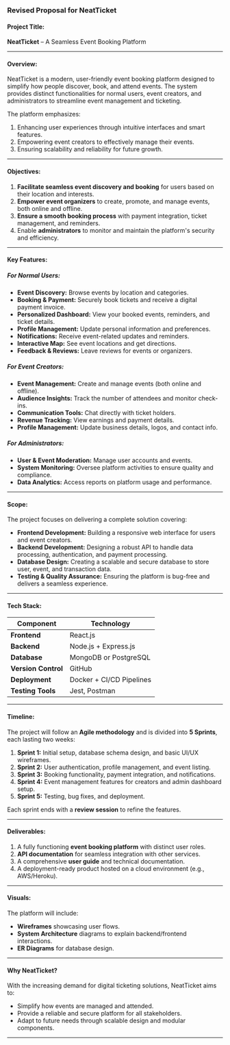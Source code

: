 ### **Revised Proposal for NeatTicket**

#### **Project Title:**
**NeatTicket** – A Seamless Event Booking Platform

---

#### **Overview:**
NeatTicket is a modern, user-friendly event booking platform designed to simplify how people discover, book, and attend events. The system provides distinct functionalities for normal users, event creators, and administrators to streamline event management and ticketing.

The platform emphasizes:
1. Enhancing user experiences through intuitive interfaces and smart features.
2. Empowering event creators to effectively manage their events.
3. Ensuring scalability and reliability for future growth.

---

#### **Objectives:**
1. **Facilitate seamless event discovery and booking** for users based on their location and interests.
2. **Empower event organizers** to create, promote, and manage events, both online and offline.
3. **Ensure a smooth booking process** with payment integration, ticket management, and reminders.
4. Enable **administrators** to monitor and maintain the platform's security and efficiency.

---

#### **Key Features:**

##### **For Normal Users:**
- **Event Discovery:** Browse events by location and categories.
- **Booking & Payment:** Securely book tickets and receive a digital payment invoice.
- **Personalized Dashboard:** View your booked events, reminders, and ticket details.
- **Profile Management:** Update personal information and preferences.
- **Notifications:** Receive event-related updates and reminders.
- **Interactive Map:** See event locations and get directions.
- **Feedback & Reviews:** Leave reviews for events or organizers.

##### **For Event Creators:**
- **Event Management:** Create and manage events (both online and offline).
- **Audience Insights:** Track the number of attendees and monitor check-ins.
- **Communication Tools:** Chat directly with ticket holders.
- **Revenue Tracking:** View earnings and payment details.
- **Profile Management:** Update business details, logos, and contact info.

##### **For Administrators:**
- **User & Event Moderation:** Manage user accounts and events.
- **System Monitoring:** Oversee platform activities to ensure quality and compliance.
- **Data Analytics:** Access reports on platform usage and performance.

---

#### **Scope:**
The project focuses on delivering a complete solution covering:
- **Frontend Development:** Building a responsive web interface for users and event creators.
- **Backend Development:** Designing a robust API to handle data processing, authentication, and payment processing.
- **Database Design:** Creating a scalable and secure database to store user, event, and transaction data.
- **Testing & Quality Assurance:** Ensuring the platform is bug-free and delivers a seamless experience.

---

#### **Tech Stack:**
| Component        | Technology            |
|-------------------|-----------------------|
| **Frontend**     | React.js             |
| **Backend**      | Node.js + Express.js |
| **Database**     | MongoDB or PostgreSQL|
| **Version Control** | GitHub             |
| **Deployment**   | Docker + CI/CD Pipelines |
| **Testing Tools**| Jest, Postman        |

---

#### **Timeline:**

The project will follow an **Agile methodology** and is divided into **5 Sprints**, each lasting two weeks:

1. **Sprint 1:** Initial setup, database schema design, and basic UI/UX wireframes.
2. **Sprint 2:** User authentication, profile management, and event listing.
3. **Sprint 3:** Booking functionality, payment integration, and notifications.
4. **Sprint 4:** Event management features for creators and admin dashboard setup.
5. **Sprint 5:** Testing, bug fixes, and deployment.

Each sprint ends with a **review session** to refine the features.

---

#### **Deliverables:**
1. A fully functioning **event booking platform** with distinct user roles.
2. **API documentation** for seamless integration with other services.
3. A comprehensive **user guide** and technical documentation.
4. A deployment-ready product hosted on a cloud environment (e.g., AWS/Heroku).

---

#### **Visuals:**
The platform will include:
- **Wireframes** showcasing user flows.
- **System Architecture** diagrams to explain backend/frontend interactions.
- **ER Diagrams** for database design.

---

#### **Why NeatTicket?**
With the increasing demand for digital ticketing solutions, NeatTicket aims to:
- Simplify how events are managed and attended.
- Provide a reliable and secure platform for all stakeholders.
- Adapt to future needs through scalable design and modular components.

---
